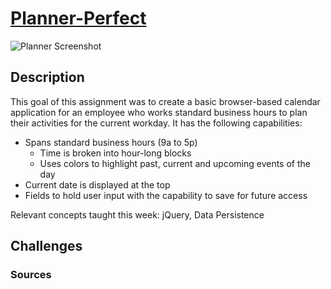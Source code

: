 # [Planner-Perfect](#)

![Planner Screenshot](#)

## Description
This goal of this assignment was to create a basic browser-based calendar application for an employee who works standard business hours to plan their activities for the current workday. It has the following capabilities:
* Spans standard business hours (9a to 5p)
  - Time is broken into hour-long blocks
  - Uses colors to highlight past, current and upcoming events of the day
* Current date is displayed at the top
* Fields to hold user input with the capability to save for future access

Relevant concepts taught this week: jQuery, Data Persistence

## Challenges


### Sources

